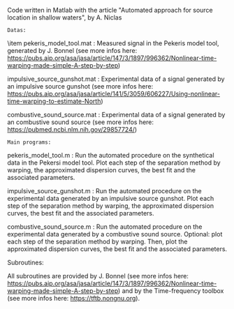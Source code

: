 Code written in Matlab with the article "Automated approach for source location in shallow waters", by A. Niclas

    Datas: 
\item pekeris_model_tool.mat : Measured signal in the Pekeris model tool, generated by J. Bonnel (see more infos here: https://pubs.aip.org/asa/jasa/article/147/3/1897/996362/Nonlinear-time-warping-made-simple-A-step-by-step)

impulsive_source_gunshot.mat : Experimental data of a signal generated by an impulsive source gunshot (see more infos here: https://pubs.aip.org/asa/jasa/article/141/5/3059/606227/Using-nonlinear-time-warping-to-estimate-North)

combustive_sound_source.mat : Experimental data of a signal generated by an combustive sound source (see more infos here: https://pubmed.ncbi.nlm.nih.gov/29857724/)  

    Main programs:

pekeris_model_tool.m : Run the automated procedure on the synthetical data in the Pekersi model tool. Plot each step of the separation method by warping, the approximated dispersion curves, the best fit and the associated parameters.

impulsive_source_gunshot.m : Run the automated procedure on the experimental data generated by an impulsive source gunshot. Plot each step of the separation method by warping, the approximated dispersion curves, the best fit and the associated parameters.

combustive_sound_source.m : Run the automated procedure on the experimental data generated by a combustive sound source. Optional: plot each step of the separation method by warping. Then, plot the approximated dispersion curves, the best fit and the associated parameters.

   Subroutines: 
   
All subroutines are provided by J. Bonnel (see more infos here: https://pubs.aip.org/asa/jasa/article/147/3/1897/996362/Nonlinear-time-warping-made-simple-A-step-by-step) and by the Time-frequency toolbox (see more infos here: https://tftb.nongnu.org). 
   
   
   
